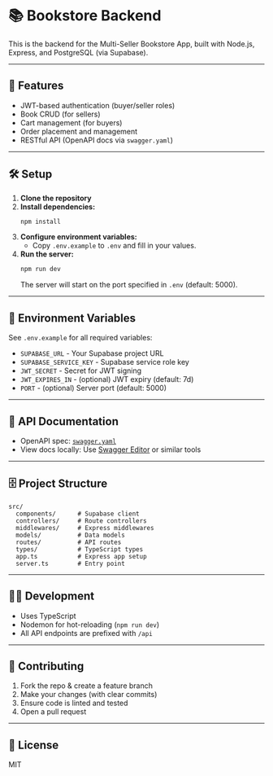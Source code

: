 # 📚 Bookstore Backend

This is the backend for the Multi-Seller Bookstore App, built with Node.js, Express, and PostgreSQL (via Supabase).

---

## 🚀 Features
- JWT-based authentication (buyer/seller roles)
- Book CRUD (for sellers)
- Cart management (for buyers)
- Order placement and management
- RESTful API (OpenAPI docs via `swagger.yaml`)

---

## 🛠️ Setup

1. **Clone the repository**
2. **Install dependencies:**
   ```bash
   npm install
   ```
3. **Configure environment variables:**
   - Copy `.env.example` to `.env` and fill in your values.
4. **Run the server:**
   ```bash
   npm run dev
   ```
   The server will start on the port specified in `.env` (default: 5000).

---

## 🧩 Environment Variables
See `.env.example` for all required variables:
- `SUPABASE_URL` - Your Supabase project URL
- `SUPABASE_SERVICE_KEY` - Supabase service role key
- `JWT_SECRET` - Secret for JWT signing
- `JWT_EXPIRES_IN` - (optional) JWT expiry (default: 7d)
- `PORT` - (optional) Server port (default: 5000)

---

## 📖 API Documentation
- OpenAPI spec: [`swagger.yaml`](./swagger.yaml)
- View docs locally: Use [Swagger Editor](https://editor.swagger.io/) or similar tools

---

## 🗄️ Project Structure
```
src/
  components/      # Supabase client
  controllers/     # Route controllers
  middlewares/     # Express middlewares
  models/          # Data models
  routes/          # API routes
  types/           # TypeScript types
  app.ts           # Express app setup
  server.ts        # Entry point
```

---

## 🧑‍💻 Development
- Uses TypeScript
- Nodemon for hot-reloading (`npm run dev`)
- All API endpoints are prefixed with `/api`

---

## 🤝 Contributing
1. Fork the repo & create a feature branch
2. Make your changes (with clear commits)
3. Ensure code is linted and tested
4. Open a pull request

---

## 📝 License
MIT

